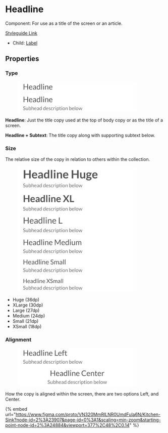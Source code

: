 # Headline

Component: For use as a title of the screen or an article.

[Styleguide Link](https://zpl.io/a8DGR3K)

* Child: [Label](../overview/label.md)

## Properties

### Type

<figure><img src="../../.gitbook/assets/Type.png" alt=""><figcaption></figcaption></figure>

**Headline**: Just the title copy used at the top of body copy or as the title of a screen.

**Headline + Subtext**: The title copy along with supporting subtext below.

### Size

The relative size of the copy in relation to others within the collection.

<figure><img src="../../.gitbook/assets/Size.png" alt=""><figcaption></figcaption></figure>

* Huge (36dp)
* XLarge (30dp)
* Large (27dp)
* Medium (24dp)
* Small (21dp)
* XSmall (18dp)

### Alignment

<figure><img src="../../.gitbook/assets/Alignment.png" alt=""><figcaption></figcaption></figure>

How the copy is aligned within the screen, there are two options Left, and Center.



{% embed url="https://www.figma.com/proto/VN320MmRlLNR0UmdFula6N/Kitchen-Sink?node-id=2%3A23907&page-id=0%3A1&scaling=min-zoom&starting-point-node-id=2%3A24884&viewport=377%2C48%2C0.14" %}
